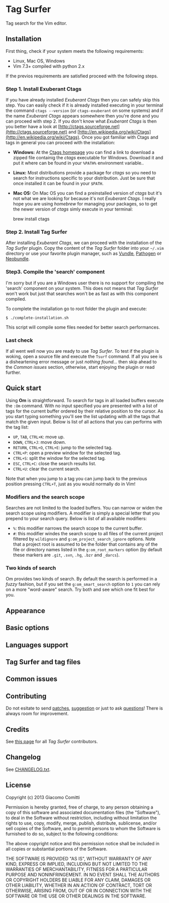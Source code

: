 # Tag Surfer

Tag search for the Vim editor.

## Installation

First thing, check if your system meets the following requirements:

* Linux, Mac OS, Windows
* Vim 7.3+ compiled with python 2.x

If the previos requirements are satisfied proceed with the following steps.

### Step 1. Install Exuberant Ctags

If you have already installed *Exuberant Ctags* then you can safely skip this step. You can easily check
if it is already installed executing in your terminal the command `ctags --version` (or `ctags-exuberant` on some systems)
and if the name *Exuberant Ctags* appears somewhere then you're done and you can proceed with step 2.
If you don't know what *Exuberant Ctags* is then you better have a look at [http://ctags.sourceforge.net](http://ctags.sourceforge.net)
and [http://en.wikipedia.org/wiki/Ctags](http://en.wikipedia.org/wiki/Ctags). 
Once you got familiar with Ctags and tags in general you can proceed with the installation:

* **Windows:** At the [Ctags homepage](http://ctags.sourceforge.net) you can find a link to download a
zipped file containig the *ctags* executable for Windows. Download it and put it where can be found in your `%PATH%` environment
variable..

* **Linux:** Most distributions provide a package for *ctags* so you need to search for instructions specific
to your distribution. Just be sure that once installed it can be found in your `$PATH`.

* **Mac OS:** On Mac OS you can find a preinstalled version of *ctags* but it's not what we are looking for
because it's not *Exuberant Ctags*. I really hope you are using *homebrew* for managing your packages,
so to get the newer version of *ctags* simly execute in your terminal:

    brew install ctags


### Step 2. Install Tag Surfer

After installing *Exuberant Ctags*, we can proceed with the installation of the
*Tag Surfer* plugin. Copy the content of the *Tag Surfer* folder into your 
`~/.vim` directory or use your favorite plugin manager, such as 
[Vundle](https://github.com/gmarik/vundle), [Pathogen](https://github.com/tpope/vim-pathogen) 
or [Neobundle](https://github.com/Shougo/neobundle.vim).

### Step3. Compile the 'search' component 

I'm sorry but if you are a Windows user there is no support for compiling the 'search' 
component on your system. This does not means that *Tag Surfer* won't work but just that 
searches won't be as fast as with this component compiled.
  
To complete the installation go to root folder the plugin and execute:

    $ ./complete-installation.sh

This script will compile some files needed for better search performances. 

### Last check

If all went well now you are ready to use *Tag Surfer*. To test if the plugin 
is woking, open a source file and execute the `Tsurf` command. If all you see 
is a disheartening error message or just *nothing found...* then skip ahead
to the *Common issues* section, otherwise, start enjoying the plugin or read 
further.


## Quick start

Using **Om** is straightforward. To search for tags in all loaded buffers execute the 
`:Om` command. With no input specified you are presented with a list of tags for the
current buffer ordered by their relative position to the cursor. 
As you start typing something you'll see the list updating with all the tags that match the 
given input. Below is list of all actions that you can performs with the tag list:

* `UP`, `TAB`, `CTRL+K`: move up.
* `DOWN`, `CTRL+J`: move down.
* `RETURN`, `CTRL+O`, `CTRL+E`: jump to the selected tag.
* `CTRL+P`: open a preview window for the selected tag.
* `CTRL+S`: split the window for the selected tag.
* `ESC`, `CTRL+C`: close the search results list.
* `CTRL+U`: clear the current search.


Note that when you jump to a tag you can jump back to the previous position
pressing `CTRL+T`, just as you would normally do in Vim! 


### Modifiers and the search scope

Searches are not limited to the loaded buffers. You can narrow or widen
the search scope using modifiers. A modifier is simply a special letter that
you prepend to your search query. Below is list of all available modifiers:

* `%`: this modifier narrows the search scope to the current buffer.
* `#`: this modifier windes the search scope to all files of the current project 
    filtered by `wildignore` and `g:om_project_search_ignore` options. Note that 
    a project root is assumed to be the folder that contains any of the file or directory
    names listed in the `g:om_root_markers` option (by default these markers are 
    `.git`, `.svn`, `.hg`, `.bzr` and `_darcs`).

### Two kinds of search

Om provides two kinds of search. By default the search is performed in a *fuzzy* fashion,
but if you set the `g:om_smart_search` option to `1` you can rely on a more "word-aware" search.
Try both and see which one fit best for you.

## Appearance


## Basic options


## Languages support


## Tag Surfer and tag files


## Common issues


## Contributing

Do not esitate to send [patches](../../issues?labels=bug&state=open), [suggestion](../../issues?labels=enhancement&state=open)
or just to ask [questions](../../issues?labels=question&state=open)! There is always room for improvement.


## Credits

See [this page](https://github.com/gcmt/tag-surfer/graphs/contributors) for all *Tag Surfer* contributors. 


## Changelog

See [CHANGELOG.txt](CHANGELOG.txt).


## License

Copyright (c) 2013 Giacomo Comitti

Permission is hereby granted, free of charge, to any person obtaining a copy of this software and associated
documentation files (the "Software"), to deal in the Software without restriction, including without limitation the
rights to use, copy, modify, merge, publish, distribute, sublicense, and/or sell copies of the Software, and to permit
persons to whom the Software is furnished to do so, subject to the following conditions:

The above copyright notice and this permission notice shall be included in all copies or substantial portions of the
Software.

THE SOFTWARE IS PROVIDED "AS IS", WITHOUT WARRANTY OF ANY KIND, EXPRESS OR IMPLIED, INCLUDING BUT NOT LIMITED TO THE
WARRANTIES OF MERCHANTABILITY, FITNESS FOR A PARTICULAR PURPOSE AND NONINFRINGEMENT. IN NO EVENT SHALL THE AUTHORS OR
COPYRIGHT HOLDERS BE LIABLE FOR ANY CLAIM, DAMAGES OR OTHER LIABILITY, WHETHER IN AN ACTION OF CONTRACT, TORT OR
OTHERWISE, ARISING FROM, OUT OF OR IN CONNECTION WITH THE SOFTWARE OR THE USE OR OTHER DEALINGS IN THE SOFTWARE.

